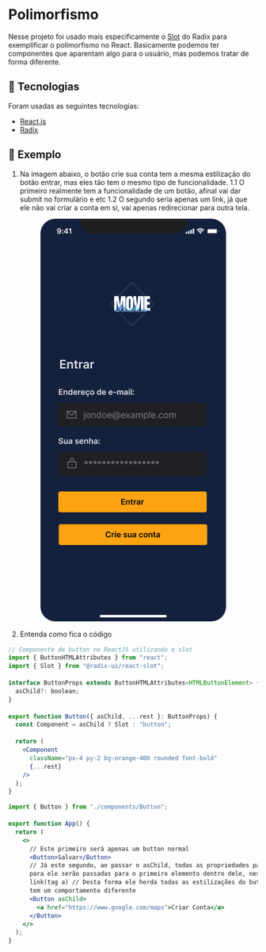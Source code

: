 <p>
  <h1>Polimorfismo</h1>
</p>

Nesse projeto foi usado mais especificamente o [Slot](https://www.radix-ui.com/docs/primitives/utilities/slot) do Radix para exemplificar o polimorfismo no React. Basicamente podemos ter componentes que aparentam algo para o usuário, mas podemos tratar de forma diferente.

## :rocket: Tecnologias

Foram usadas as seguintes tecnologias:

- [React.js](https://pt-br.reactjs.org)
- [Radix](https://www.radix-ui.com)

## :pencil: Exemplo

1. Na imagem abaixo, o botão crie sua conta tem a mesma estilização do botão entrar, mas eles tão tem o mesmo tipo de funcionalidade.
   1.1 O primeiro realmente tem a funcionalidade de um botão, afinal vai dar submit no formulário e etc
   1.2 O segundo seria apenas um link, já que ele não vai criar a conta em si, vai apenas redirecionar para outra tela.

<div align="center">
  <img src=".github/login.png">
</div>

2. Entenda como fica o código

```jsx
// Componente de button no ReactJS utilizando o slot
import { ButtonHTMLAttributes } from "react";
import { Slot } from "@radix-ui/react-slot";

interface ButtonProps extends ButtonHTMLAttributes<HTMLButtonElement> {
  asChild?: boolean;
}

export function Button({ asChild, ...rest }: ButtonProps) {
  const Component = asChild ? Slot : "button";

  return (
    <Component
      className="px-4 py-2 bg-orange-400 rounded font-bold"
      {...rest}
    />
  );
}
```

```jsx
import { Button } from "./components/Button";

export function App() {
  return (
    <>
      // Este primeiro será apenas um button normal
      <Button>Salvar</Button>
      // Já este segundo, ao passar o asChild, todas as propriedades passadas
      para ele serão passadas para o primeiro elemento dentro dele, neste caso o
      link(tag a) // Desta forma ele herda todas as estilizações do button, mas
      tem um comportamento diferente
      <Button asChild>
        <a href="https://www.google.com/maps">Criar Conta</a>
      </Button>
    </>
  );
}
```
